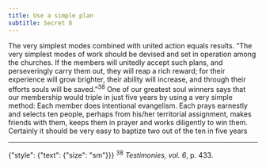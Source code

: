 ```yaml
---
title: Use a simple plan
subtitle: Secret 8
---
```


The very simplest modes combined with united action equals results. “The very simplest modes of work should be devised and set in operation among the churches. If the members will unitedly accept such plans, and perseveringly carry them out, they will reap a rich reward; for their experience will grow brighter, their ability will increase, and through their efforts souls will be saved.”<sup>38</sup> One of our greatest soul winners says that our membership would triple in just five years by using a very simple method: Each member does intentional evangelism. Each prays earnestly and selects ten people, perhaps from his/her territorial assignment, makes friends with them, keeps them in prayer and works diligently to win them. Certainly it should be very easy to baptize two out of the ten in five years

---

{"style": {"text": {"size": "sm"}}}
<sup>38</sup> _Testimonies, vol. 6_, p. 433.